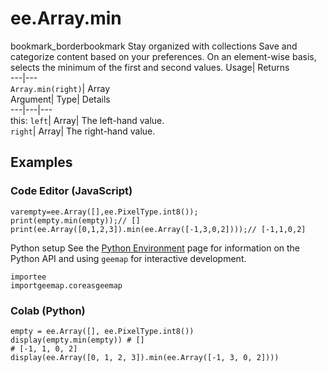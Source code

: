  
#  ee.Array.min 
bookmark_borderbookmark Stay organized with collections  Save and categorize content based on your preferences. 
On an element-wise basis, selects the minimum of the first and second values. Usage| Returns  
---|---  
`Array.min(right)`| Array  
Argument| Type| Details  
---|---|---  
this: `left`| Array| The left-hand value.  
`right`| Array| The right-hand value.  
## Examples
### Code Editor (JavaScript)
```
varempty=ee.Array([],ee.PixelType.int8());
print(empty.min(empty));// []
print(ee.Array([0,1,2,3]).min(ee.Array([-1,3,0,2])));// [-1,1,0,2]
```
Python setup
See the [ Python Environment](https://developers.google.com/earth-engine/guides/python_install) page for information on the Python API and using `geemap` for interactive development.
```
importee
importgeemap.coreasgeemap
```

### Colab (Python)
```
empty = ee.Array([], ee.PixelType.int8())
display(empty.min(empty)) # []
# [-1, 1, 0, 2]
display(ee.Array([0, 1, 2, 3]).min(ee.Array([-1, 3, 0, 2])))
```

